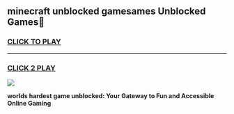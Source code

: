 
## minecraft unblocked gamesames Unblocked Games👋
<h3>
<a href="https://premium.freeplayer.one?title=minecraft_unblocked_gamesames&ref=16F">CLICK TO PLAY</a></h3>
<hr>

<h3>
<a href="https://premium.freeplayer.one?title=minecraft_unblocked_gamesames&ref=16F">CLICK 2 PLAY</a>
  
</h3>

<a href="https://premium.freeplayer.one?title=minecraft_unblocked_gamesames&ref=16F/"><img src="https://clearcache.store/games.png"></a>


**worlds hardest game unblocked: Your Gateway to Fun and Accessible Online Gaming**
